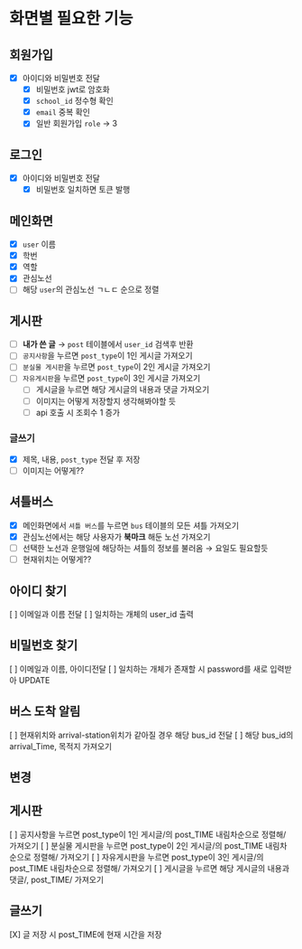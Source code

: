 # 화면별 필요한 기능

## 회원가입
- [X] 아이디와 비밀번호 전달
  - [X] 비밀번호 jwt로 암호화
  - [X] `school_id` 정수형 확인
  - [X] `email` 중복 확인
  - [X] 일반 회원가입 `role` &rarr; 3

## 로그인 
- [X] 아이디와 비밀번호 전달
  - [X] 비밀번호 일치하면 토큰 발행

## 메인화면
- [X] `user` 이름
- [X] 학번
- [X] 역할
- [X] 관심노선
- [ ] 해당 `user`의 관심노선 ㄱㄴㄷ 순으로 정렬

## 게시판
- [ ] __내가 쓴 글__ &rarr; `post` 테이블에서 `user_id` 검색후 반환
- [ ] `공지사항`을 누르면 `post_type`이 1인 게시글 가져오기
- [ ] `분실물 게시판`을 누르면 `post_type`이 2인 게시글 가져오기
- [ ] `자유게시판`을 누르면 `post_type`이 3인 게시글 가져오기
  - [ ] 게시글을 누르면 해당 게시글의 내용과 댓글 가져오기
  - [ ] 이미지는 어떻게 저장할지 생각해봐야할 듯
  - [ ] api 호출 시 조회수 1 증가

### 글쓰기
- [X] 제목, 내용, `post_type` 전달 후 저장
- [ ] 이미지는 어떻게??

## 셔틀버스
- [X] 메인화면에서 `셔틀 버스`를 누르면 `bus` 테이블의 모든 셔틀 가져오기
- [X] 관심노선에서는 해당 사용자가 __북마크__ 해둔 노선 가져오기
- [ ] 선택한 노선과 운행일에 해당하는 셔틀의 정보를 불러옴 &rarr; 요일도 필요할듯
- [ ] 현재위치는 어떻게??

## 아이디 찾기
[ ] 이메일과 이름 전달
[ ] 일치하는 개체의 user_id 출력

## 비밀번호 찾기
[ ] 이메일과 이름, 아이디전달
[ ] 일치하는 개체가 존재할 시 password를 새로 입력받아 UPDATE

## 버스 도착 알림
[ ] 현재위치와 arrival-station위치가 같아질 경우 해당 bus_id 전달
[ ] 해당 bus_id의 arrival_Time, 목적지 가져오기


## 변경

## 게시판
[ ] 공지사항을 누르면 post_type이 1인 게시글/의 post_TIME 내림차순으로 정렬해/ 가져오기
[ ] 분실물 게시판을 누르면 post_type이 2인 게시글/의 post_TIME 내림차순으로 정렬해/ 가져오기
[ ] 자유게시판을 누르면 post_type이 3인 게시글/의 post_TIME 내림차순으로 정렬해/ 가져오기
[ ] 게시글을 누르면 해당 게시글의 내용과 댓글/, post_TIME/ 가져오기

## 글쓰기
[X] 글 저장 시 post_TIME에 현재 시간을 저장